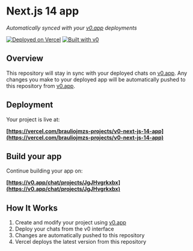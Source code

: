 # Next.js 14 app

*Automatically synced with your [v0.app](https://v0.app) deployments*

[![Deployed on Vercel](https://img.shields.io/badge/Deployed%20on-Vercel-black?style=for-the-badge&logo=vercel)](https://vercel.com/brauliojmzs-projects/v0-next-js-14-app)
[![Built with v0](https://img.shields.io/badge/Built%20with-v0.app-black?style=for-the-badge)](https://v0.app/chat/projects/JgJHvgrkxbx)

## Overview

This repository will stay in sync with your deployed chats on [v0.app](https://v0.app).
Any changes you make to your deployed app will be automatically pushed to this repository from [v0.app](https://v0.app).

## Deployment

Your project is live at:

**[https://vercel.com/brauliojmzs-projects/v0-next-js-14-app](https://vercel.com/brauliojmzs-projects/v0-next-js-14-app)**

## Build your app

Continue building your app on:

**[https://v0.app/chat/projects/JgJHvgrkxbx](https://v0.app/chat/projects/JgJHvgrkxbx)**

## How It Works

1. Create and modify your project using [v0.app](https://v0.app)
2. Deploy your chats from the v0 interface
3. Changes are automatically pushed to this repository
4. Vercel deploys the latest version from this repository